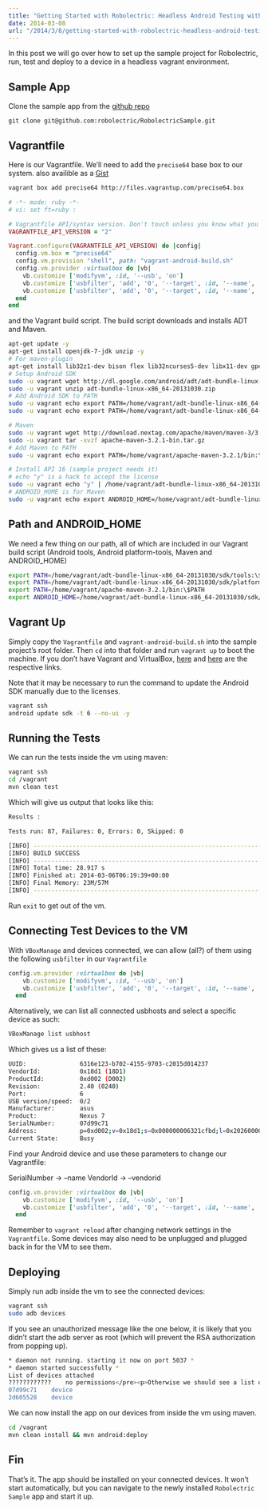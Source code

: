 ```yaml
---
title: "Getting Started with Robolectric: Headless Android Testing with Vagrant"
date: 2014-03-08
url: "/2014/3/8/getting-started-with-robolectric-headless-android-testing-with-vagrant/"
---
```


In this post we will go over how to set up the sample project for Robolectric,
run, test and deploy to a device in a headless vagrant environment.

## Sample App

Clone the sample app from the [github
repo](https://github.com/robolectric/RobolectricSample)

```
git clone git@github.com:robolectric/RobolectricSample.git
```

## Vagrantfile

Here is our Vagrantfile. We’ll need to add the `precise64` base box to our
system. also availible as a
[Gist](https://gist.github.com/ChristopherBiscardi/9383725)

```bash
vagrant box add precise64 http://files.vagrantup.com/precise64.box
```

```ruby
# -*- mode: ruby -*-
# vi: set ft=ruby :

# Vagrantfile API/syntax version. Don't touch unless you know what you're doing!
VAGRANTFILE_API_VERSION = "2"

Vagrant.configure(VAGRANTFILE_API_VERSION) do |config|
  config.vm.box = "precise64"
  config.vm.provision "shell", path: "vagrant-android-build.sh"
  config.vm.provider :virtualbox do |vb|
    vb.customize ['modifyvm', :id, '--usb', 'on']
    vb.customize ['usbfilter', 'add', '0', '--target', :id, '--name', '1197123b', '--vendorid', '0x04e8']
    vb.customize ['usbfilter', 'add', '0', '--target', :id, '--name', 'android', '--vendorid', '0x18d1']
  end
end
```

and the Vagrant build script. The build script downloads and installs ADT and
Maven.

```bash
apt-get update -y
apt-get install openjdk-7-jdk unzip -y
# For maven-plugin
apt-get install lib32z1-dev bison flex lib32ncurses5-dev libx11-dev gperf g++-multilib -y
# Setup Android SDK
sudo -u vagrant wget http://dl.google.com/android/adt/adt-bundle-linux-x86_64-20131030.zip
sudo -u vagrant unzip adt-bundle-linux-x86_64-20131030.zip
# Add Android SDK to PATH
sudo -u vagrant echo export PATH=/home/vagrant/adt-bundle-linux-x86_64-20131030/sdk/tools:\$PATH >> /home/vagrant/.bashrc
sudo -u vagrant echo export PATH=/home/vagrant/adt-bundle-linux-x86_64-20131030/sdk/platform-tools:\$PATH >> /home/vagrant/.bashrc

# Maven
sudo -u vagrant wget http://download.nextag.com/apache/maven/maven-3/3.2.1/binaries/apache-maven-3.2.1-bin.tar.gz
sudo -u vagrant tar -xvzf apache-maven-3.2.1-bin.tar.gz
# Add Maven to PATH
sudo -u vagrant echo export PATH=/home/vagrant/apache-maven-3.2.1/bin:\$PATH >> /home/vagrant/.bashrc

# Install API 16 (sample project needs it)
# echo "y" is a hack to accept the license
sudo -u vagrant echo "y" | /home/vagrant/adt-bundle-linux-x86_64-20131030/sdk/tools/android update sdk -t 6 --no-ui -y
# ANDROID_HOME is for Maven
sudo -u vagrant echo export ANDROID_HOME=/home/vagrant/adt-bundle-linux-x86_64-20131030/sdk/ >> /home/vagrant/.bashrc
```

## Path and ANDROID_HOME

We need a few thing on our path, all of which are included in our Vagrant build
script (Android tools, Android platform-tools, Maven and ANDROID_HOME)

```bash
export PATH=/home/vagrant/adt-bundle-linux-x86_64-20131030/sdk/tools:\$PATH
export PATH=/home/vagrant/adt-bundle-linux-x86_64-20131030/sdk/platform-tools:\$PATH
export PATH=/home/vagrant/apache-maven-3.2.1/bin:\$PATH
export ANDROID_HOME=/home/vagrant/adt-bundle-linux-x86_64-20131030/sdk/
```

## Vagrant Up

Simply copy the `Vagrantfile` and `vagrant-android-build.sh` into the sample
project’s root folder. Then `cd` into that folder and run `vagrant up` to boot
the machine. If you don’t have Vagrant and VirtualBox,
[here](http://www.vagrantup.com/) and [here](https://www.virtualbox.org/) are
the respective links.

Note that it may be necessary to run the command to update the Android SDK
manually due to the licenses.

```bash
vagrant ssh
android update sdk -t 6 --no-ui -y
```

## Running the Tests

We can run the tests inside the vm using maven:

```bash
vagrant ssh
cd /vagrant
mvn clean test
```

Which will give us output that looks like this:

```bash
Results :

Tests run: 87, Failures: 0, Errors: 0, Skipped: 0

[INFO] ------------------------------------------------------------------------
[INFO] BUILD SUCCESS
[INFO] ------------------------------------------------------------------------
[INFO] Total time: 28.917 s
[INFO] Finished at: 2014-03-06T06:19:39+00:00
[INFO] Final Memory: 23M/57M
[INFO] ------------------------------------------------------------------------
```

Run `exit` to get out of the vm.

## Connecting Test Devices to the VM

With `VBoxManage` and devices connected, we can allow (all?) of them using the
following `usbfilter` in our `Vagrantfile`

```ruby
config.vm.provider :virtualbox do |vb|
    vb.customize ['modifyvm', :id, '--usb', 'on']
    vb.customize ['usbfilter', 'add', '0', '--target', :id, '--name', 'android', '--vendorid', '0x18d1']
  end
```

Alternatively, we can list all connected usbhosts and select a specific device
as such:

```bash
VBoxManage list usbhost
```

Which gives us a list of these:

```bash
UUID:               6316e123-b702-4155-9703-c2015d014237
VendorId:           0x18d1 (18D1)
ProductId:          0xd002 (D002)
Revision:           2.40 (0240)
Port:               6
USB version/speed:  0/2
Manufacturer:       asus
Product:            Nexus 7
SerialNumber:       07d99c71
Address:            p=0xd002;v=0x18d1;s=0x000000006321cfbd;l=0x20260000
Current State:      Busy
```

Find your Android device and use these parameters to change our Vagrantfile:

SerialNumber -> –name
VendorId -> –vendorid

```ruby
config.vm.provider :virtualbox do |vb|
    vb.customize ['modifyvm', :id, '--usb', 'on']
    vb.customize ['usbfilter', 'add', '0', '--target', :id, '--name', '1197123b', '--vendorid', '0x04e8']
  end
```

Remember to `vagrant reload` after changing network settings in the
`Vagrantfile`. Some devices may also need to be unplugged and plugged back in
for the VM to see them.

## Deploying

Simply run adb inside the vm to see the connected devices:

```bash
vagrant ssh
sudo adb devices
```

If you see an unauthorized message like the one below, it is likely that you
didn’t start the adb server as root (which will prevent the RSA authorization
from popping up).

```bash
* daemon not running. starting it now on port 5037 *
* daemon started successfully *
List of devices attached
????????????	no permissions</pre><p>Otherwise we should see a list of devices as below after authorizing the devices when the RSA dialog pops up on each device.</p><pre><code class=">List of devices attached
07d99c71	device
2d605528	device
```

We can now install the app on our devices from inside the vm using maven.

```bash
cd /vagrant
mvn clean install && mvn android:deploy
```

## Fin

That’s it. The app should be installed on your connected devices. It won’t start
automatically, but you can navigate to the newly installed `Robolectric Sample`
app and start it up.
